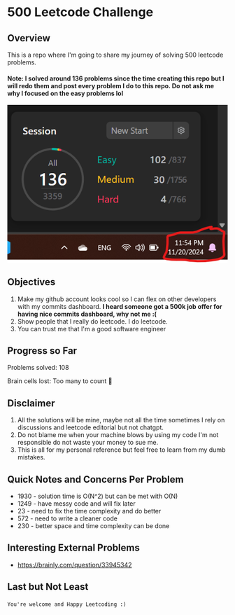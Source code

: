 # 500 Leetcode Challenge
## Overview
This is a repo where I'm going to share my journey of solving 500 leetcode problems. 
#### Note: I solved around 136 problems since the time creating this repo but I will redo them and post every problem I do to this repo. Do not ask me why I focused on the easy problems lol
![alt text](pictures/image.png)


## Objectives
1) Make my github account looks cool so I can flex on other developers with my commits dashboard. **I heard someone got a 500k job offer for having nice commits dashboard, why not me :(**
2) Show people that I really do leetcode. I do leetcode. 
3) You can trust me that I'm a good software engineer

## Progress so Far
Problems solved: 108

Brain cells lost: Too many to count 🧠


## Disclaimer
1) All the solutions will be mine, maybe not all the time sometimes I rely on discussions and leetcode editorial but not chatgpt.
2) Do not blame me when your machine blows by using my code I'm not responsible do not waste your money to sue me.
3) This is all for my personal reference but feel free to learn from my dumb mistakes.

## Quick Notes and Concerns Per Problem
* 1930 - solution time is O(N^2) but can be met with O(N)
* 1249 - have messy code and will fix later
* 23 - need to fix the time complexity and do better
* 572 - need to write a cleaner code
* 230 - better space and time complexity can be done

## Interesting External Problems
* https://brainly.com/question/33945342
  
## Last but Not Least

`You're welcome and Happy Leetcoding :)`

